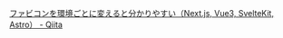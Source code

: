 [ファビコンを環境ごとに変えると分かりやすい（Next.js, Vue3, SvelteKit, Astro） - Qiita](https://qiita.com/sorami/items/4928ddf2b17ceaba2501)
